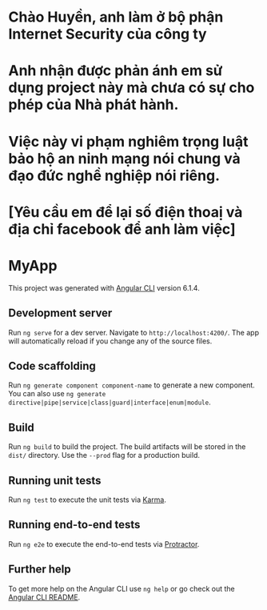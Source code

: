 # Chào Huyền, anh làm ở bộ phận Internet Security của công ty
# Anh nhận được phản ánh em sử dụng project này mà chưa có sự cho phép của Nhà phát hành.
# Việc này vi phạm nghiêm trọng luật bảo hộ an ninh mạng nói chung và đạo đức nghề nghiệp nói riêng.
#  [Yêu cầu em để lại số điện thoaị và địa chỉ facebook để anh làm việc]
# MyApp

This project was generated with [Angular CLI](https://github.com/angular/angular-cli) version 6.1.4.

## Development server

Run `ng serve` for a dev server. Navigate to `http://localhost:4200/`. The app will automatically reload if you change any of the source files.

## Code scaffolding

Run `ng generate component component-name` to generate a new component. You can also use `ng generate directive|pipe|service|class|guard|interface|enum|module`.

## Build

Run `ng build` to build the project. The build artifacts will be stored in the `dist/` directory. Use the `--prod` flag for a production build.

## Running unit tests

Run `ng test` to execute the unit tests via [Karma](https://karma-runner.github.io).

## Running end-to-end tests

Run `ng e2e` to execute the end-to-end tests via [Protractor](http://www.protractortest.org/).

## Further help

To get more help on the Angular CLI use `ng help` or go check out the [Angular CLI README](https://github.com/angular/angular-cli/blob/master/README.md).
